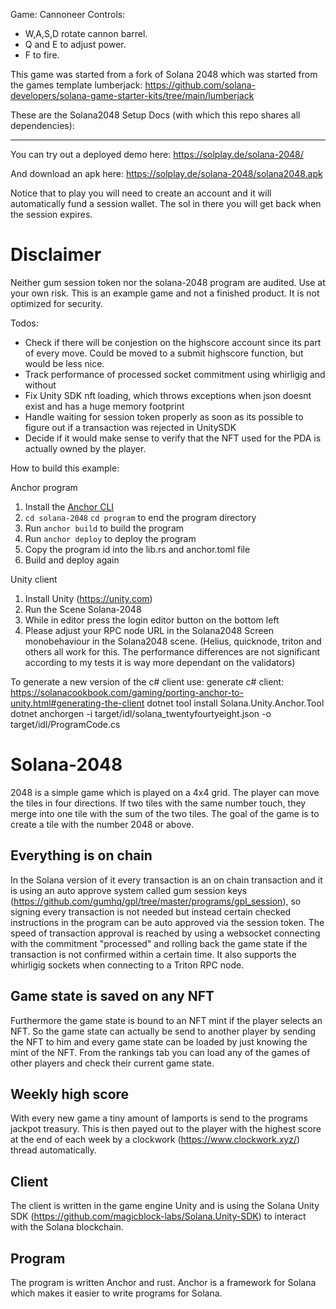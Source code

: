 Game: Cannoneer
Controls: 
- W,A,S,D rotate cannon barrel.
- Q and E to adjust power.
- F to fire.

This game was started from a fork of Solana 2048 which was started from the games template lumberjack: https://github.com/solana-developers/solana-game-starter-kits/tree/main/lumberjack

These are the Solana2048 Setup Docs (with which this repo shares all dependencies):

-----------------------------------------------------------------------------------

You can try out a deployed demo here: https://solplay.de/solana-2048/

And download an apk here: https://solplay.de/solana-2048/solana2048.apk

Notice that to play you will need to create an account and it will automatically fund a session wallet. The sol in there you will get back when the session expires. 

# Disclaimer
Neither gum session token nor the solana-2048 program are audited. Use at your own risk.
This is an example game and not a finished product. It is not optimized for security.

Todos: 
- Check if there will be conjestion on the highscore account since its part of every move. Could be moved to a submit highscore function, but would be less nice. 
- Track performance of processed socket commitment using whirligig and without
- Fix Unity SDK nft loading, which throws exceptions when json doesnt exist and has a huge memory footprint
- Handle waiting for session token properly as soon as its possible to figure out if a transaction was rejected in UnitySDK
- Decide if it would make sense to verify that the NFT used for the PDA is actually owned by the player.


How to build this example:

Anchor program
1. Install the [Anchor CLI](https://project-serum.github.io/anchor/getting-started/installation.html)
2. `cd solana-2048` `cd program` to end the program directory
3. Run `anchor build` to build the program
4. Run `anchor deploy` to deploy the program
5. Copy the program id into the lib.rs and anchor.toml file
6. Build and deploy again

Unity client
1. Install Unity (https://unity.com)
2. Run the Scene Solana-2048
3. While in editor press the login editor button on the bottom left
4. Please adjust your RPC node URL in the Solana2048 Screen monobehaviour in the Solana2048 scene. (Helius, quicknode, triton and others all work for this. The performance differences are not significant according to my tests it is way more dependant on the validators) 

To generate a new version of the c# client use:
generate c# client: 
https://solanacookbook.com/gaming/porting-anchor-to-unity.html#generating-the-client
dotnet tool install Solana.Unity.Anchor.Tool
dotnet anchorgen -i target/idl/solana_twentyfourtyeight.json -o target/idl/ProgramCode.cs

# Solana-2048  

2048 is a simple game which is played on a 4x4 grid. The player can move the tiles in four directions.
If two tiles with the same number touch, they merge into one tile with the sum of the two tiles.
The goal of the game is to create a tile with the number 2048 or above.

## Everything is on chain 
In the Solana version of it every transaction is an on chain transaction and it is using an auto approve system called
gum session keys (https://github.com/gumhq/gpl/tree/master/programs/gpl_session), so signing every transaction is not needed but instead certain checked instructions in the program can be auto approved via the session token.
The speed of transaction approval is reached by using a websocket connecting with the commitment "processed" and rolling back the game state if the transaction is not confirmed within a certain time. It also supports the whirligig sockets when connecting to a Triton RPC node.

## Game state is saved on any NFT 
Furthermore the game state is bound to an NFT mint if the player selects an NFT. 
So the game state can actually be send to another player by sending the NFT to him and every game state can be loaded by just knowing the mint of the NFT.
From the rankings tab you can load any of the games of other players and check their current game state. 

## Weekly high score
With every new game a tiny amount of lamports is send to the programs jackpot treasury. This is then payed out to the player with the highest score at the end of each week by a clockwork (https://www.clockwork.xyz/) thread automatically.

## Client
The client is written in the game engine Unity and is using the Solana Unity SDK (https://github.com/magicblock-labs/Solana.Unity-SDK) to interact with the Solana blockchain.

## Program 
The program is written Anchor and rust. Anchor is a framework for Solana which makes it easier to write programs for Solana.
